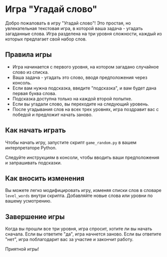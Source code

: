 # Игра "Угадай слово"

Добро пожаловать в игру "Угадай слово"! Это простая, но увлекательная текстовая игра, в которой ваша задача - угадать загаданные слова. Игра разделена на три уровня сложности, каждый из которых предлагает свой набор слов.

## Правила игры

- Игра начинается с первого уровня, на котором загадано случайное слово из списка.
- Ваша задача - угадать это слово, вводя предположения через консоль.
- Если вам нужна подсказка, введите "подсказка", и вам будет дана первая буква слова.
- Подсказка доступна только на каждой второй попытке.
- Если вы угадали слово, вы переходите на следующий уровень.
- После угадывания слов на всех трех уровнях, игра поздравит вас с победой и предложит начать заново.

## Как начать играть

Чтобы начать игру, запустите скрипт `game_random.py` в вашем интерпретаторе Python. 


Следуйте инструкциям в консоли, чтобы вводить ваши предположения и запрашивать подсказки.

## Как вносить изменения

Вы можете легко модифицировать игру, изменяя списки слов в словаре `level_words` внутри скрипта. Добавляйте новые слова или уровни по вашему усмотрению.

## Завершение игры

Когда вы прошли все три уровня, игра спросит, хотите ли вы начать сначала. Если вы ответите "да", игра начнется заново. Если вы ответите "нет", игра поблагодарит вас за участие и закончит работу.

Приятной игры!

